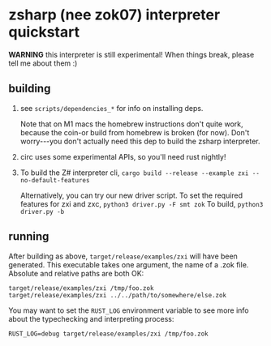 # zsharp (nee zok07) interpreter quickstart

**WARNING** this interpreter is still experimental! When things break, please
tell me about them :)

## building

1. see `scripts/dependencies_*` for info on installing deps.

   Note that on M1 macs the homebrew instructions don't quite work, because
   the coin-or build from homebrew is broken (for now). Don't worry---you
   don't actually need this dep to build the zsharp interpreter.

2. circ uses some experimental APIs, so you'll need rust nightly!

3. To build the Z# interpreter cli,
   `cargo build --release --example zxi --no-default-features`
   
   Alternatively, you can try our new driver script.
   To set the required features for zxi and zxc,
   `python3 driver.py -F smt zok`
   To build,
   `python3 driver.py -b` 

## running

After building as above, `target/release/examples/zxi` will have been
generated. This executable takes one argument, the name of a .zok file.
Absolute and relative paths are both OK:

    target/release/examples/zxi /tmp/foo.zok
    target/release/examples/zxi ../../path/to/somewhere/else.zok

You may want to set the `RUST_LOG` environment variable to see more info
about the typechecking and interpreting process:

    RUST_LOG=debug target/release/examples/zxi /tmp/foo.zok
